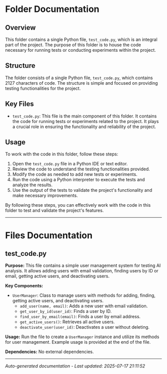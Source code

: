 # Folder Documentation

## Overview
This folder contains a single Python file, `test_code.py`, which is an integral part of the project. The purpose of this folder is to house the code necessary for running tests or conducting experiments within the project.

## Structure
The folder consists of a single Python file, `test_code.py`, which contains 2127 characters of code. The structure is simple and focused on providing testing functionalities for the project.

## Key Files
- `test_code.py`: This file is the main component of this folder. It contains the code for running tests or experiments related to the project. It plays a crucial role in ensuring the functionality and reliability of the project.

## Usage
To work with the code in this folder, follow these steps:
1. Open the `test_code.py` file in a Python IDE or text editor.
2. Review the code to understand the testing functionalities provided.
3. Modify the code as needed to add new tests or experiments.
4. Run the code using a Python interpreter to execute the tests and analyze the results.
5. Use the output of the tests to validate the project's functionality and make necessary improvements.

By following these steps, you can effectively work with the code in this folder to test and validate the project's features.

---

# Files Documentation

## test_code.py

**Purpose:** This file contains a simple user management system for testing AI analysis. It allows adding users with email validation, finding users by ID or email, getting active users, and deactivating users.

**Key Components:**
- `UserManager`: Class to manage users with methods for adding, finding, getting active users, and deactivating users.
  - `add_user(name, email)`: Adds a new user with email validation.
  - `get_user_by_id(user_id)`: Finds a user by ID.
  - `find_user_by_email(email)`: Finds a user by email address.
  - `get_active_users()`: Retrieves all active users.
  - `deactivate_user(user_id)`: Deactivates a user without deleting.
  
**Usage:** Run the file to create a `UserManager` instance and utilize its methods for user management. Example usage is provided at the end of the file.

**Dependencies:** No external dependencies.

---
*Auto-generated documentation - Last updated: 2025-07-17 21:11:52*
